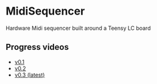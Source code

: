 # MidiSequencer
Hardware Midi sequencer built around a Teensy LC board

## Progress videos
- [v0.1](https://www.youtube.com/watch?v=wviU7Qo1Lao)
- [v0.2](https://www.youtube.com/watch?v=-usU8Q6J4SY)
- [v0.3 (latest)](https://www.youtube.com/watch?v=-GkqCylpvnY)

